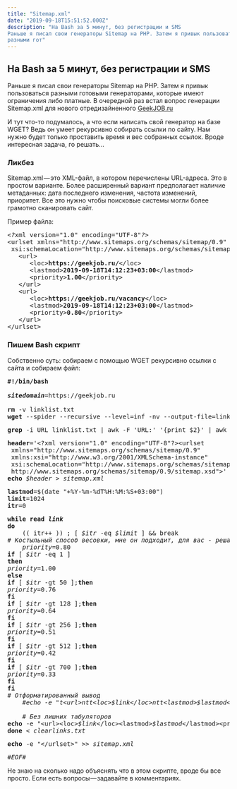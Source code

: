 ```yaml
---
title: "Sitemap.xml"
date: "2019-09-18T15:51:52.000Z"
description: "На Bash за 5 минут, без регистрации и SMS
Раньше я писал свои генераторы Sitemap на PHP. Затем я привык пользоваться
разными гот"
---
```


<h2 id="-bash-5-sms">На Bash за 5 минут, без регистрации и SMS</h2>
<p>Раньше я писал свои генераторы Sitemap на PHP. Затем я привык пользоваться разными готовыми генераторами, которые имеют ограничения либо платные. В очередной раз встал вопрос генерации Sitemap.xml для нового отредизайненного <a href="https://geekjob.ru" target="_blank" rel="noopener noreferrer">GeekJOB.ru</a></p>
<p>И тут что-то подумалось, а что если написать свой генератор на базе WGET? Ведь он умеет рекурсивно собирать ссылки по сайту. Нам нужно будет только проставить время и вес собранных ссылок. Вроде интересная задача, го решать…</p>
<h3>Ликбез</h3>
<p>Sitemap.xml — это XML-файл, в котором перечислены URL-адреса. Это в простом варианте. Более расширенный вариант предполагает наличие метаданных: дата последнего изменения, частота изменений, приоритет. Все это нужно чтобы поисковые системы могли более грамотно сканировать сайт.</p>
<p>Пример файла:</p>
<pre><em>&lt;?</em>xml version="1.0" encoding="UTF-8"<em>?&gt;<br></em>&lt;urlset xmlns="http://www.sitemaps.org/schemas/sitemap/0.9" xmlns:xsi="http://www.w3.org/2001/XMLSchema-instance"<br> xsi:schemaLocation="http://www.sitemaps.org/schemas/sitemap/0.9 http://www.sitemaps.org/schemas/sitemap/0.9/sitemap.xsd"&gt;<br>   &lt;url&gt;<br>      &lt;loc&gt;<strong>https://geekjob.ru/</strong>&lt;/loc&gt;<br>      &lt;lastmod&gt;<strong>2019-09-18T14:12:23+03:00</strong>&lt;/lastmod&gt;<br>      &lt;priority&gt;<strong>1.00</strong>&lt;/priority&gt;<br>   &lt;/url&gt;<br>   &lt;url&gt;<br>      &lt;loc&gt;<strong>https://geekjob.ru/vacancy</strong>&lt;/loc&gt;<br>      &lt;lastmod&gt;<strong>2019-09-18T14:12:23+03:00</strong>&lt;/lastmod&gt;<br>      &lt;priority&gt;<strong>0.80</strong>&lt;/priority&gt;<br>   &lt;/url&gt;<br>&lt;/urlset&gt;</pre>
<h3>Пишем Bash скрипт</h3>
<p>Собственно суть: собираем с помощью WGET рекурсивно ссылки с сайта и собираем файл:</p>
<pre><strong>#!/bin/bash<br><br><em>sitedomain</em></strong>=https://geekjob.ru<br><br><strong>rm</strong> -v linklist.txt<br><strong>wget</strong> --spider --recursive --level=inf -nv --output-file=linklist.txt --reject '*.js,*.css,*.ico,*.txt,*.gif,*.jpg,*.png,*.pdf,*.txt' --ignore-tags=img,link,script --header="Accept: text/html" --follow-tags=a <strong><em>$sitedomain</em></strong></pre>
<pre><strong>grep</strong> -i URL linklist.txt | awk -F 'URL:' '{print $2}' | awk '{$1=$1};1' | awk '{print $1}' <em>&gt; clearlinks.txt</em></pre>
<pre><strong>header</strong>='&lt;?xml version="1.0" encoding="UTF-8"?&gt;&lt;urlset<br> xmlns="http://www.sitemaps.org/schemas/sitemap/0.9"<br> xmlns:xsi="http://www.w3.org/2001/XMLSchema-instance"<br> xsi:schemaLocation="http://www.sitemaps.org/schemas/sitemap/0.9<br> http://www.sitemaps.org/schemas/sitemap/0.9/sitemap.xsd"&gt;' <br><strong>echo</strong> <em>$header &gt; sitemap.xml</em></pre>
<pre><strong>lastmod</strong>=$(date "+%Y-%m-%dT%H:%M:%S+03:00")<br><strong>limit</strong>=1024<br><strong>itr</strong>=0</pre>
<pre><strong>while read <em>link<br></em>do</strong><br>    (( itr++ )) ; [ <em>$itr </em>-eq <em>$limit</em> ] &amp;&amp; break<br><em># Костыльный способ весовки, мне он подходит, для вас - решайте сами<br>    priority</em>=0.80<br><strong>if</strong> [ <em>$itr </em>-eq 1 ]<br><strong>then</strong><br><em>priority</em>=1.00<br><strong>else</strong><br><strong>if</strong> [ <em>$itr </em>-gt 50 ];<strong>then</strong><br><em>priority</em>=0.76<br><strong>fi</strong><br><strong>if</strong> [ <em>$itr </em>-gt 128 ];<strong>then</strong><br><em>priority</em>=0.64<br><strong>fi</strong><br><strong>if</strong> [ <em>$itr </em>-gt 256 ];<strong>then</strong><br><em>priority</em>=0.51<br><strong>fi</strong><br><strong>if</strong> [ <em>$itr </em>-gt 512 ];<strong>then</strong><br><em>priority</em>=0.42<br><strong>fi</strong><br><strong>if</strong> [ <em>$itr </em>-gt 700 ];<strong>then</strong><br><em>priority</em>=0.33<br><strong>fi</strong><br><strong>fi</strong><br><em># Отформатированный вывод<br>    #echo -e "t&lt;url&gt;ntt&lt;loc&gt;$link&lt;/loc&gt;ntt&lt;lastmod&gt;$lastmod&lt;/lastmod&gt;ntt&lt;priority&gt;$priority&lt;/priority&gt;nt&lt;/url&gt;" &gt;&gt; sitemap.xml<br><br>    # Без лишних табуляторов<br></em><strong>echo</strong> -e "&lt;url&gt;&lt;loc&gt;<em>$link</em>&lt;/loc&gt;&lt;lastmod&gt;<em>$lastmod</em>&lt;/lastmod&gt;&lt;priority&gt;<em>$priority</em>&lt;/priority&gt;&lt;/url&gt;" <em>&gt;&gt; sitemap.xml<br></em><strong>done</strong> <em>&lt; clearlinks.txt</em></pre>
<pre><strong>echo</strong> -e "&lt;/urlset&gt;" <em>&gt;&gt; sitemap.xml</em></pre>
<pre><em>#EOF#</em></pre>
<p>Не знаю на сколько надо объяснять что в этом скрипте, вроде бы все просто. Если есть вопросы — задавайте в комментариях.</p>



